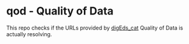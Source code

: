 # qod - Quality of Data
This repo checks if the URLs provided by [digEds_cat](https://github.com/dig-Eds-cat/digEds_cat/tree/main) Quality of Data is actually resolving.
